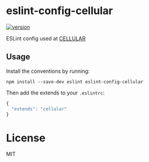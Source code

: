# eslint-config-cellular

[![version](https://img.shields.io/npm/v/eslint-config-cellular.svg)](http://npm.im/eslint-config-cellular)

ESLint config used at [CELLULAR](https://www.cellular.de)

## Usage

Install the conventions by running:

```
npm install --save-dev eslint eslint-config-cellular
```

Then add the extends to your `.eslintrc`:

```javascript
{
  "extends": "cellular"
}
```


# License

MIT